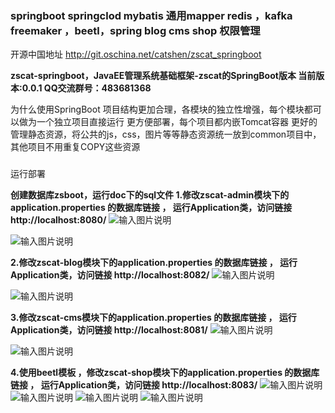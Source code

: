 ### springboot springclod mybatis 通用mapper redis ，kafka freemaker ，beetl，spring blog cms shop 权限管理
开源中国地址  http://git.oschina.net/catshen/zscat_springboot

 **zscat-springboot，JavaEE管理系统基础框架-zscat的SpringBoot版本
当前版本:0.0.1
QQ交流群号：483681368** 


为什么使用SpringBoot
项目结构更加合理，各模块的独立性增强，每个模块都可以做为一个独立项目直接运行
更方便部署，每个项目都内嵌Tomcat容器
更好的管理静态资源，将公共的js，css，图片等等静态资源统一放到common项目中，其他项目不用重复COPY这些资源
### 
运行部署


 **创建数据库zsboot，运行doc下的sql文件
1.修改zscat-admin模块下的application.properties 的数据库链接 ，
运行Application类，访问链接 http://localhost:8080/** 
![输入图片说明](http://git.oschina.net/uploads/images/2017/0410/210400_99055134_134431.png "在这里输入图片标题")

![输入图片说明](http://git.oschina.net/uploads/images/2017/0410/210410_07a107b4_134431.png "在这里输入图片标题")


 **2.修改zscat-blog模块下的application.properties 的数据库链接 ，
运行Application类，访问链接 http://localhost:8082/** 
![输入图片说明](http://git.oschina.net/uploads/images/2017/0410/210419_3da8e86e_134431.png "在这里输入图片标题")

![输入图片说明](http://git.oschina.net/uploads/images/2017/0410/210436_f13576e3_134431.png "在这里输入图片标题")

 **3.修改zscat-cms模块下的application.properties 的数据库链接 ，
运行Application类，访问链接 http://localhost:8081/** 
![输入图片说明](http://git.oschina.net/uploads/images/2017/0410/210457_d7b382f4_134431.png "在这里输入图片标题")

![输入图片说明](http://git.oschina.net/uploads/images/2017/0410/210612_4eb330ea_134431.png "在这里输入图片标题")

 **4.使用beetl模板 ，修改zscat-shop模块下的application.properties 的数据库链接 ，
运行Application类，访问链接 http://localhost:8083/** 
![输入图片说明](http://git.oschina.net/uploads/images/2017/0411/152322_28b20599_134431.png "在这里输入图片标题")
![输入图片说明](http://git.oschina.net/uploads/images/2017/0411/152435_97e601b0_134431.png "在这里输入图片标题")
![输入图片说明](http://git.oschina.net/uploads/images/2017/0411/152338_deb92a3b_134431.png "在这里输入图片标题")
![输入图片说明](http://git.oschina.net/uploads/images/2017/0411/152349_aeae369a_134431.png "在这里输入图片标题")

